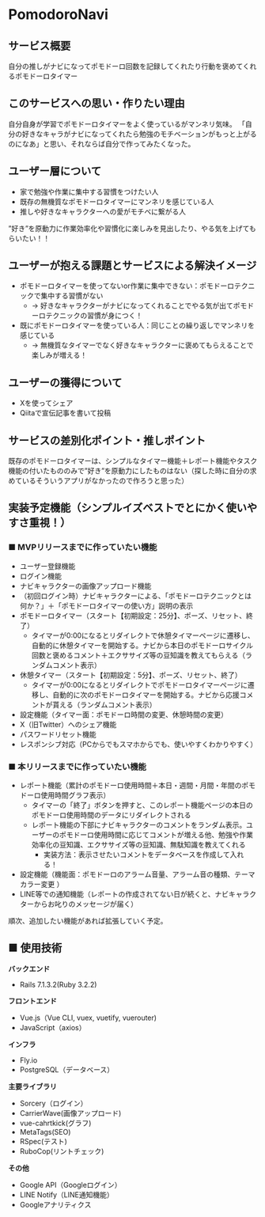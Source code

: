 # PomodoroNavi
## サービス概要
自分の推しがナビになってポモドーロ回数を記録してくれたり行動を褒めてくれるポモドーロタイマー

## このサービスへの思い・作りたい理由
自分自身が学習でポモドーロタイマーをよく使っているがマンネリ気味。
「自分の好きなキャラがナビになってくれたら勉強のモチベーションがもっと上がるのになあ」と思い、それならば自分で作ってみたくなった。

## ユーザー層について
- 家で勉強や作業に集中する習慣をつけたい人
- 既存の無機質なポモドーロタイマーにマンネリを感じている人
- 推しや好きなキャラクターへの愛がモチベに繋がる人

”好き”を原動力に作業効率化や習慣化に楽しみを見出したり、やる気を上げてもらいたい！！

## ユーザーが抱える課題とサービスによる解決イメージ
- ポモドーロタイマーを使ってないor作業に集中できない：ポモドーロテクニックで集中する習慣がない
  - → 好きなキャラクターがナビになってくれることでやる気が出てポモドーロテクニックの習慣が身につく！
- 既にポモドーロタイマーを使っている人：同じことの繰り返しでマンネリを感じている
  - → 無機質なタイマーでなく好きなキャラクターに褒めてもらえることで楽しみが増える！

## ユーザーの獲得について
- Xを使ってシェア
- Qiitaで宣伝記事を書いて投稿

## サービスの差別化ポイント・推しポイント
既存のポモドーロタイマーは、シンプルなタイマー機能＋レポート機能やタスク機能の付いたもののみで”好き”を原動力にしたものはない（探した時に自分の求めているそういうアプリがなかったので作ろうと思った）

## 実装予定機能（シンプルイズベストでとにかく使いやすさ重視！）
### ■ MVPリリースまでに作っていたい機能
- ユーザー登録機能
- ログイン機能
- ナビキャラクターの画像アップロード機能
- （初回ログイン時）ナビキャラクターによる、「ポモドーロテクニックとは何か？」＋「ポモドーロタイマーの使い方」説明の表示
- ポモドーロタイマー（スタート【初期設定：25分】、ポーズ、リセット、終了）
  - タイマーが0:00になるとリダイレクトで休憩タイマーページに遷移し、自動的に休憩タイマーを開始する。ナビから本日のポモドーロサイクル回数と褒めるコメント＋エクササイズ等の豆知識を教えてもらえる（ランダムコメント表示）
- 休憩タイマー（スタート【初期設定：5分】、ポーズ、リセット、終了）
  - タイマーが0:00になるとリダイレクトでポモドーロタイマーページに遷移し、自動的に次のポモドーロタイマーを開始する。ナビから応援コメントが貰える（ランダムコメント表示） 
- 設定機能（タイマー面：ポモドーロ時間の変更、休憩時間の変更）
- X（旧Twitter）へのシェア機能
- パスワードリセット機能
- レスポンシブ対応（PCからでもスマホからでも、使いやすくわかりやすく）

### ■ 本リリースまでに作っていたい機能
- レポート機能（累計のポモドーロ使用時間＋本日・週間・月間・年間のポモドーロ使用時間グラフ表示）
  - タイマーの「終了」ボタンを押すと、このレポート機能ページの本日のポモドーロ使用時間のデータにリダイレクトされる
  - レポート機能の下部にナビキャラクターのコメントをランダム表示。ユーザーのポモドーロ使用時間に応じてコメントが増える他、勉強や作業効率化の豆知識、エクササイズ等の豆知識、無駄知識を教えてくれる
    - 実装方法：表示させたいコメントをデータベースを作成して入れる！
- 設定機能（機能面：ポモドーロのアラーム音量、アラーム音の種類、テーマカラー変更 ）
- LINE等での通知機能（レポートの作成されてない日が続くと、ナビキャラクターからお叱りのメッセージが届く）

順次、追加したい機能があれば拡張していく予定。

## ■ 使用技術
**バックエンド**
- Rails 7.1.3.2(Ruby 3.2.2)

**フロントエンド**
- Vue.js（Vue CLI, vuex, vuetify, vuerouter)
- JavaScript（axios）

**インフラ**
- Fly.io
- PostgreSQL（データベース）

**主要ライブラリ**
- Sorcery（ログイン）
- CarrierWave(画像アップロード)
- vue-cahrtkick(グラフ)
- MetaTags(SEO)
- RSpec(テスト)
- RuboCop(リントチェック)

**その他**
- Google API（Googleログイン）
- LINE Notify（LINE通知機能）
- Googleアナリティクス
